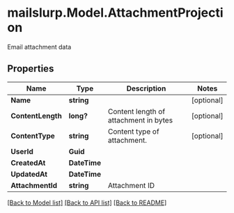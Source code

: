 # mailslurp.Model.AttachmentProjection
Email attachment data

## Properties

Name | Type | Description | Notes
------------ | ------------- | ------------- | -------------
**Name** | **string** |  | [optional] 
**ContentLength** | **long?** | Content length of attachment in bytes | [optional] 
**ContentType** | **string** | Content type of attachment. | [optional] 
**UserId** | **Guid** |  | 
**CreatedAt** | **DateTime** |  | 
**UpdatedAt** | **DateTime** |  | 
**AttachmentId** | **string** | Attachment ID | 

[[Back to Model list]](../README#documentation-for-models) [[Back to API list]](../README#documentation-for-api-endpoints) [[Back to README]](../README)

